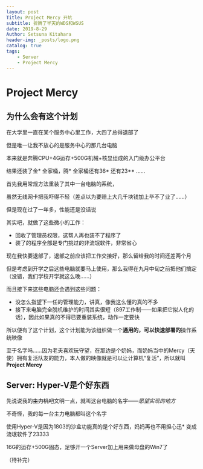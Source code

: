 ```yaml
---
layout: post
Title: Project Mercy 开坑
subtitle: 折腾了半天的WDS和WSUS
date: 2019-8-29
Author: Setsuna Kitahara
header-img: _posts/logo.png
catalog: true
tags:
    - Server
    - Project Mercy
---
```


# Project Mercy

## 为什么会有这个计划

在大学里一直在某个服务中心里工作，大四了总得退部了

但是唯一让我不放心的是服务中心的那几台电脑

本来就是奔腾CPU+4G运存+500G机械+核显组成的入门级办公平台

结果还装了金* 全家桶，腾* 全家桶还有36* 还有23** ……

首先我用常规方法重装了其中一台电脑的系统，

虽然无线网卡把我吓得不轻（差点以为要赔上大几千块钱加上毕不了业了……）

但是现在过了一年多，性能还是没话说

其实吧，就做了这些微小的工作：

- 回收了管理员权限，这帮人再也装不了程序了
- 装了的程序全部是专门挑过的非流氓软件，非常省心

现在我快要退部了，退部之前应该把工作交接好，那么留给我的时间还差两个月

但是考虑到开学之后这些电脑就要马上使用，那么我得在九月中旬之前把他们搞定（没错，我们学校开学就这么晚……）

而且接下来这些电脑还会遇到这些问题：

- 没怎么指望下一任的管理能力，讲真，像我这么懂的真的不多
- 接下来电脑完全脱机维护的时间其实很短（897工作制——如果把它拟人化的话），因此如果真的不得已要重装系统，动作一定要快

所以便有了这个计划，这个计划能为该组织做一个**通用的，可以快速部署的**操作系统映像

至于名字吗……因为老夫喜欢玩守望，在那边是个奶妈，而奶妈当中的Mercy（天使）拥有复活队友的能力，本人做的映像就是可以让计算机“复活”，所以就叫**Project Mercy**

## Server: Hyper-V是个好东西

先说说我的~~主力机吧~~文明一点，就叫这台电脑的名字——*愿望实现的地方*

不奇怪，我的每一台主力电脑都叫这个名字

使用Hyper-V是因为1803的沙盒功能真的是个好东西，妈妈再也不用担心迅* 变成流氓软件了23333

16G的运存+500G固态，足够开一个Server加上用来做母盘的Win7了

（待补完）